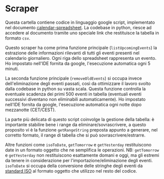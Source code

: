 
# Scraper
Questa cartella contiene codice in linguaggio google script, implementato nel documento [calendar-spreadsheet](https://docs.google.com/spreadsheets/d/1b7Enw5zME2qPSeRXSIIQjhyKkv7qkRJPDsOCqyygvU4/edit?usp=sharing). 
La codebase in python, riesce ad accedere al documento tramite uno speciale link che restituisce la tabella in formato `csv`.

Questo scraper ha come prima funzione principale (`listUpcomingEvents`) la estrazione delle informazioni rilevanti di tutti gli eventi presenti nel calendario giornaliero. Ogni riga dello spreadsheet rappresenta un evento. Ho impostato nell'IDE fornita da google, l'esecuzione automatica ogni 5 minuti.

La seconda funzione principale (`removeOldEvents`) si occupa invece dell'eliminazione degli eventi passati, così da ottimizzare il lavoro svolto dalla codebase in python su vasta scala. Questa funzione controlla la eventuale scadenza dei primi 500 eventi in tabella (eventuali  eventi successivi diventano non eliminabili automaticamente). Ho impostato nell'IDE fornita da google, l'esecuzione automatica ogni notte dopo mezzanotte (CET/CEST).

La parte più delicata di questo script coinvolge la gestione della tabella: è importante stabilire bene i range da eliminare/sovrascrivere, a questo proposito vi è la funzione `getRangeString` preposta appunto a generare, nel corretto formato, il range di tabella che si può sovrascrivere/estrarre.

Altre funzioni come `isoToDate`, `getTomorrow` e `getYesterday` restituiscono date in un formato oggetto che ne semplifica le operazioni. 
NB: `getTomorrow` e `getYesterday` non restituiscono esattamente domani e oggi, ma gli estremi da tenere in considerazione per l'importazione/eliminazione degli eventi. `isoToDate` si occupa della conversione delle stringhe degli eventi da [standard ISO](https://en.wikipedia.org/wiki/ISO_8601) al formato oggetto che utilizzo nel resto del codice.
